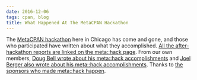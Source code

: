 ```yaml
---
date: 2016-12-06
tags: cpan, blog
title: What Happened At The MetaCPAN Hackathon
---
```


The [MetaCPAN hackathon](https://metacpan.org/about/meta_hack) here in
Chicago has come and gone, and those who participated have written about
what they accomplished. [All the after-hackathon reports are linked on
the meta::hack page](https://metacpan.org/about/meta_hack). From our own
members, [Doug Bell wrote about his meta::hack
accomplishments](http://blogs.perl.org/users/preaction/2016/11/metahack-log.html)
and [Joel Berger also wrote about his meta::hack
accomplishments](http://blogs.perl.org/users/joel_berger/2016/12/metahack-2016.html).
Thanks to [the sponsors who made meta::hack
happen](https://metacpan.org/about/meta_hack).
